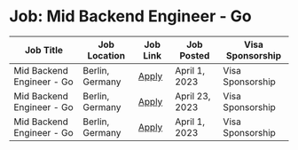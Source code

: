 # Job: Mid Backend Engineer - Go

| Job Title | Job Location | Job Link | Job Posted | Visa Sponsorship |
| --- | --- | --- | --- | --- |
| Mid Backend Engineer - Go | Berlin, Germany | [Apply](https://www.adjust.com/company/careers/jobs/apply/?jobid=6472819002) | April 1, 2023 | Visa Sponsorship |
| Mid Backend Engineer - Go | Berlin, Germany | [Apply](https://www.adjust.com/company/careers/jobs/apply/?jobid=6472819002) | April 23, 2023 | Visa Sponsorship |
| Mid Backend Engineer - Go | Berlin, Germany | [Apply](https://www.adjust.com/company/careers/jobs/apply/?jobid=6472819002) | April 1, 2023 | Visa Sponsorship |
